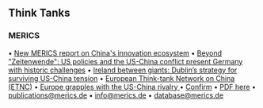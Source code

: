 ## Think Tanks
### MERICS
• [New MERICS report on China's innovation ecosystem](https://public-eur.mkt.dynamics.com/api/orgs/7cdc142b-8d43-40f4-82ad-217169f0e4a0/r/8KFZn2r_k0K-GXPaTY4BABYAAAA?target=%7B%22TargetUrl%22%3A%22https%253A%252F%252Fpublic-eur.mkt.dynamics.com%252Fapi%252Fv1.0%252Forgs%252F7cdc142b-8d43-40f4-82ad-217169f0e4a0%252Fconsent%252Fpreferences%253FcontextId%253D7e57d5ee-ad49-46b7-b8e1-5194df7d0200%22%2C%22RedirectOptions%22%3A%7B%225%22%3Anull%2C%221%22%3Anull%7D%7D&digest=wOZu6NTOjto6ZtUFUZi3gOu6Vh0D7jzxdYY0DJ%2FLZaE%3D&secretVersion=7c13c22c20aa46a1b2fc8b71fde4d19a)
• [Beyond "Zeitenwende": US policies and the US-China conflict present Germany with historic challenges](https://public-eur.mkt.dynamics.com/api/orgs/7cdc142b-8d43-40f4-82ad-217169f0e4a0/r/tFnTmZXvpkyeincDVHcAAAcAAAA?target=%7B%22TargetUrl%22%3A%22https%253A%252F%252Fmerics.org%252Fen%252Freport%252Fbeyond-zeitenwende-us-policies-and-us-china-conflict-present-germany-historic-challenges%22%2C%22RedirectOptions%22%3A%7B%221%22%3Anull%7D%7D&digest=VGeQPK6v3F0fkGuClZ5KE6UlqJJuCCM%2F1Uqsct9Oos4%3D&secretVersion=7c13c22c20aa46a1b2fc8b71fde4d19a)
• [Ireland between giants: Dublin’s strategy for surviving US-China tension](https://public-eur.mkt.dynamics.com/api/orgs/7cdc142b-8d43-40f4-82ad-217169f0e4a0/r/tFnTmZXvpkyeincDVHcAAAgAAAA?target=%7B%22TargetUrl%22%3A%22https%253A%252F%252Fmerics.org%252Fen%252Freport%252Fireland-between-giants-dublins-strategy-surviving-us-china-tensions%22%2C%22RedirectOptions%22%3A%7B%221%22%3Anull%7D%7D&digest=GWVLZyRy1YiC%2FvAzBhd3v8g3s8OzHzi4Hn3EdhhHfco%3D&secretVersion=7c13c22c20aa46a1b2fc8b71fde4d19a)
• [European Think-tank Network on China (ETNC)](https://public-eur.mkt.dynamics.com/api/orgs/7cdc142b-8d43-40f4-82ad-217169f0e4a0/r/tFnTmZXvpkyeincDVHcAAAkAAAA?target=%7B%22TargetUrl%22%3A%22https%253A%252F%252Fmerics.org%252Fen%252Feuropean-think-tank-network-china%22%2C%22RedirectOptions%22%3A%7B%221%22%3Anull%7D%7D&digest=KIBddAWM1lM3ITignl7E%2FYxb5K2LRd6uhjTDn4EOAYM%3D&secretVersion=7c13c22c20aa46a1b2fc8b71fde4d19a)
• [Europe grapples with the US-China rivalry ](https://public-eur.mkt.dynamics.com/api/orgs/7cdc142b-8d43-40f4-82ad-217169f0e4a0/r/tFnTmZXvpkyeincDVHcAABoAAAA?target=%7B%22TargetUrl%22%3A%22https%253A%252F%252Fpublic-eur.mkt.dynamics.com%252Fapi%252Fv1.0%252Forgs%252F7cdc142b-8d43-40f4-82ad-217169f0e4a0%252Fconsent%252Fpreferences%253FcontextId%253Dfee1858a-166d-467c-b595-02e93c410000%22%2C%22RedirectOptions%22%3A%7B%225%22%3Anull%2C%221%22%3Anull%7D%7D&digest=qGvAv%2FAaGLF4eMtBXQ45at0Z25lo98AtSQaFRgr%2BZ5M%3D&secretVersion=7c13c22c20aa46a1b2fc8b71fde4d19a)
• [Confirm](https://public-eur.mkt.dynamics.com/api/v1.0/orgs/7cdc142b-8d43-40f4-82ad-217169f0e4a0/landingpageforms/doi/confirm/bf8a547d-2262-4102-ade9-8cd980a974c7)
• [PDF here](https://public-eur.mkt.dynamics.com/api/orgs/7cdc142b-8d43-40f4-82ad-217169f0e4a0/r/8KFZn2r_k0K-GXPaTY4BAAQAAAA?target=%7B%22TargetUrl%22%3A%22https%253A%252F%252Fmerics.org%252Fsites%252Fdefault%252Ffiles%252F2025-06%252FMERICS%2520Innovation%2520Report_250619_WEB_1.pdf%22%2C%22RedirectOptions%22%3A%7B%221%22%3Anull%7D%7D&digest=5CMdCkfMaBig57oA2pQzkB7aCwvReuNCC1APuA13ujw%3D&secretVersion=7c13c22c20aa46a1b2fc8b71fde4d19a)
• [publications@merics.de](https://public-eur.mkt.dynamics.com/api/orgs/7cdc142b-8d43-40f4-82ad-217169f0e4a0/r/8KFZn2r_k0K-GXPaTY4BAAYAAAA?target=%7B%22TargetUrl%22%3A%22mailto%253Apublications%2540merics.de%22%2C%22RedirectOptions%22%3A%7B%225%22%3Anull%2C%221%22%3Anull%7D%7D&digest=AJEMDQQSwryGz0A4bA2sAxbOIaaFEVsFRm1yiYwytZY%3D&secretVersion=7c13c22c20aa46a1b2fc8b71fde4d19a)
• [info@merics.de](https://public-eur.mkt.dynamics.com/api/orgs/7cdc142b-8d43-40f4-82ad-217169f0e4a0/r/8KFZn2r_k0K-GXPaTY4BAA8AAAA?target=%7B%22TargetUrl%22%3A%22mailto%253Ainfo%2540merics.de%22%2C%22RedirectOptions%22%3A%7B%225%22%3Anull%2C%221%22%3Anull%7D%7D&digest=2XnIPehXScb4yCrfa%2B4WD1mwchImH6JJdCqnAlPRUj4%3D&secretVersion=7c13c22c20aa46a1b2fc8b71fde4d19a)
• [database@merics.de](https://public-eur.mkt.dynamics.com/api/orgs/7cdc142b-8d43-40f4-82ad-217169f0e4a0/r/8KFZn2r_k0K-GXPaTY4BABQAAAA?target=%7B%22TargetUrl%22%3A%22mailto%253Adatabase%2540merics.de%22%2C%22RedirectOptions%22%3A%7B%225%22%3Anull%2C%221%22%3Anull%7D%7D&digest=xn%2BWOCmleUdeRR85t59nsniLOwxsy6IoAul%2BuNki4Bc%3D&secretVersion=7c13c22c20aa46a1b2fc8b71fde4d19a)
